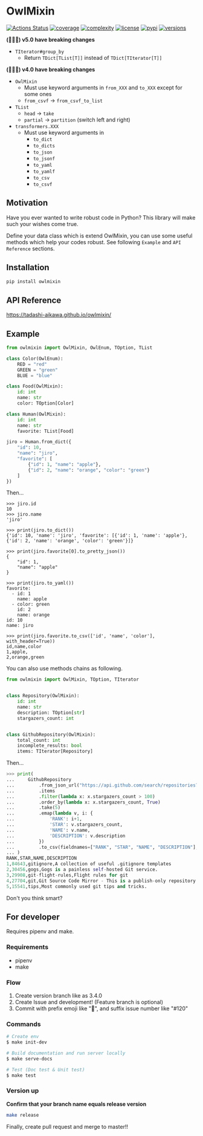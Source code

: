 OwlMixin
========

[![Actions Status](https://github.com/tadashi-aikawa/owlmixin/workflows/Tests/badge.svg)](https://github.com/tadashi-aikawa/owlmixin/actions)
[![coverage](https://codeclimate.com/github/tadashi-aikawa/owlmixin/badges/coverage.svg)](https://codeclimate.com/github/tadashi-aikawa/owlmixin/coverage)
[![complexity](https://codeclimate.com/github/tadashi-aikawa/owlmixin/badges/gpa.svg)](https://codeclimate.com/github/tadashi-aikawa/owlmixin)
[![license](https://img.shields.io/github/license/mashape/apistatus.svg)]()
[![pypi](https://img.shields.io/pypi/v/owlmixin.svg)](https://pypi.org/project/owlmixin/)
[![versions](https://img.shields.io/pypi/pyversions/owlmixin.svg)]()

**(ﾟ∀ﾟ) v5.0 have breaking changes**

* `TIterator#group_by`
  * Return `TDict[TList[T]]` instead of `TDict[TIterator[T]]`

**(ﾟ∀ﾟ) v4.0 have breaking changes**

* `OwlMixin`
  * Must use keyword arguments in `from_XXX` and `to_XXX` except for some ones
  * `from_csvf` -> `from_csvf_to_list`
* `TList`
  * `head` -> `take`
  * `partial` -> `partition` (switch left and right)
* `transformers.XXX`
  * Must use keyword arguments in
    * `to_dict`
    * `to_dicts`
    * `to_json`
    * `to_jsonf`
    * `to_yaml`
    * `to_yamlf`
    * `to_csv`
    * `to_csvf`


Motivation
----------

Have you ever wanted to write robust code in Python? This library will make such your wishes come true.

Define your data class which is extend OwlMixin, you can use some useful methods which help your codes robust.
See following `Example` and `API Reference` sections.


Installation
------------

```bash
pip install owlmixin
```


API Reference
-------------

https://tadashi-aikawa.github.io/owlmixin/


Example
-------

```python
from owlmixin import OwlMixin, OwlEnum, TOption, TList

class Color(OwlEnum):
    RED = "red"
    GREEN = "green"
    BLUE = "blue"

class Food(OwlMixin):
    id: int
    name: str
    color: TOption[Color]

class Human(OwlMixin):
    id: int
    name: str
    favorite: TList[Food]

jiro = Human.from_dict({
    "id": 10,
    "name": "jiro",
    "favorite": [
        {"id": 1, "name": "apple"},
        {"id": 2, "name": "orange", "color": "green"}
    ]
})
```

Then...

```
>>> jiro.id
10
>>> jiro.name
'jiro'

>>> print(jiro.to_dict())
{'id': 10, 'name': 'jiro', 'favorite': [{'id': 1, 'name': 'apple'}, {'id': 2, 'name': 'orange', 'color': 'green'}]}

>>> print(jiro.favorite[0].to_pretty_json())
{
    "id": 1,
    "name": "apple"
}

>>> print(jiro.to_yaml())
favorite:
  - id: 1
    name: apple
  - color: green
    id: 2
    name: orange
id: 10
name: jiro

>>> print(jiro.favorite.to_csv(['id', 'name', 'color'], with_header=True))
id,name,color
1,apple,
2,orange,green
```

You can also use methods chains as following.

```python
from owlmixin import OwlMixin, TOption, TIterator


class Repository(OwlMixin):
    id: int
    name: str
    description: TOption[str]
    stargazers_count: int


class GithubRepository(OwlMixin):
    total_count: int
    incomplete_results: bool
    items: TIterator[Repository]
```

Then...

```python
>>> print(
...     GithubRepository
...         .from_json_url("https://api.github.com/search/repositories?q=git")
...         .items
...         .filter(lambda x: x.stargazers_count > 100)
...         .order_by(lambda x: x.stargazers_count, True)
...         .take(5)
...         .emap(lambda v, i: {
...             'RANK': i+1,
...             'STAR': v.stargazers_count,
...             'NAME': v.name,
...             'DESCRIPTION': v.description
...         })
...         .to_csv(fieldnames=["RANK", "STAR", "NAME", "DESCRIPTION"], with_header=True)
... )
RANK,STAR,NAME,DESCRIPTION
1,84643,gitignore,A collection of useful .gitignore templates
2,30456,gogs,Gogs is a painless self-hosted Git service.
3,29908,git-flight-rules,Flight rules for git
4,27704,git,Git Source Code Mirror - This is a publish-only repository and all pull requests are ignored. Please follow Documentation/SubmittingPatches procedure for any of your improvements.
5,15541,tips,Most commonly used git tips and tricks.
```

Don't you think smart?


For developer
------------

Requires pipenv and make.

### Requirements

* pipenv
* make

### Flow

1. Create version branch like as 3.4.0
2. Create Issue and development! (Feature branch is optional)
3. Commit with prefix emoji like "📝", and suffix issue number like "#120"

### Commands

```bash
# Create env
$ make init-dev

# Build documentation and run server locally
$ make serve-docs

# Test (Doc test & Unit test)
$ make test
```


### Version up

**Confirm that your branch name equals release version**

```bash
make release
```

Finally, create pull request and merge to master!!
